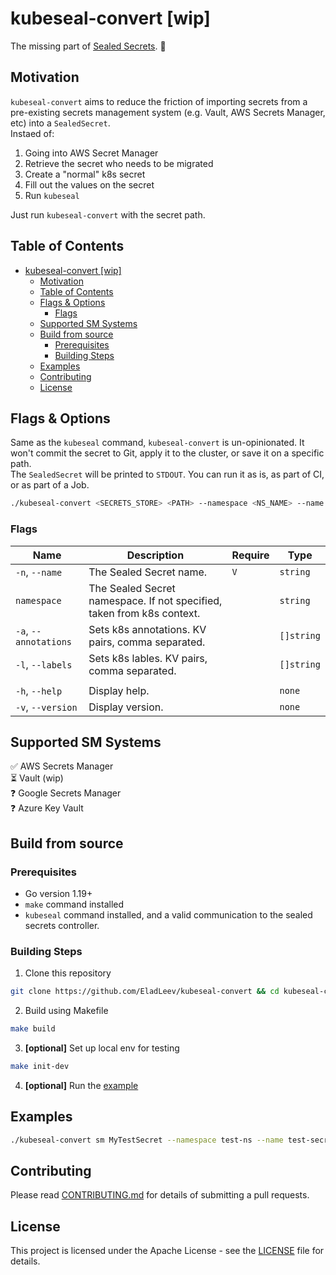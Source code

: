 # kubeseal-convert [wip]

The missing part of [Sealed Secrets](https://github.com/bitnami-labs/sealed-secrets). :closed_lock_with_key:

## Motivation
`kubeseal-convert` aims to reduce the friction of importing secrets from a pre-existing secrets management system (e.g. Vault, AWS Secrets Manager, etc) into a `SealedSecret`.  
Instaed of:
1. Going into AWS Secret Manager
2. Retrieve the secret who needs to be migrated
3. Create a "normal" k8s secret
4. Fill out the values on the secret
5. Run `kubeseal`

Just run `kubeseal-convert` with the secret path.

Table of Contents
-----------------

- [kubeseal-convert \[wip\]](#kubeseal-convert-wip)
  - [Motivation](#motivation)
  - [Table of Contents](#table-of-contents)
  - [Flags \& Options](#flags--options)
    - [Flags](#flags)
  - [Supported SM Systems](#supported-sm-systems)
  - [Build from source](#build-from-source)
    - [Prerequisites](#prerequisites)
    - [Building Steps](#building-steps)
  - [Examples](#examples)
  - [Contributing](#contributing)
  - [License](#license)

## Flags & Options
Same as the `kubeseal` command, `kubeseal-convert` is un-opinionated. It won't commit the secret to Git, apply it to the cluster, or save it on a specific path.  
The `SealedSecret` will be printed to `STDOUT`. You can run it as is, as part of CI, or as part of a Job.

```bash
./kubeseal-convert <SECRETS_STORE> <PATH> --namespace <NS_NAME> --name <SECRET_NAME>
```
### Flags
| Name                    | Description                                                            | Require | Type       |
| ----------------------- | ---------------------------------------------------------------------- | ------- | ---------- |
| `-n`, `--name`          | The Sealed Secret name.                                                | `V`     | `string`   |
| `namespace`             | The Sealed Secret namespace. If not specified, taken from k8s context. |         | `string`   |
| `-a`, `--annotations`   | Sets k8s annotations. KV pairs, comma separated.                       |         | `[]string` |
| `-l`, `--labels`        | Sets k8s lables. KV pairs, comma separated.                            |         | `[]string` |
|                         |                                                                        |         |            |
| `-h`, `--help`          | Display help.                                                          |         | `none`     |
| `-v`, `--version`       | Display version.                                                       |         | `none`     |


## Supported SM Systems
:white_check_mark: AWS Secrets Manager  
:hourglass_flowing_sand: Vault (wip)  
:question: Google Secrets Manager  
:question: Azure Key Vault

## Build from source

### Prerequisites

* Go version 1.19+
* `make` command installed
* `kubeseal` command installed, and a valid communication to the sealed secrets controller.

### Building Steps

1. Clone this repository
```bash
git clone https://github.com/EladLeev/kubeseal-convert && cd kubeseal-convert
```
2. Build using Makefile
```bash
make build
```
3. **[optional]** Set up local env for testing
```bash
make init-dev
```
4. **[optional]** Run the [example](#examples)

## Examples
```bash
./kubeseal-convert sm MyTestSecret --namespace test-ns --name test-secret --annotations converted-by=kubeseal-convert,env=dev --labels test=abc
```

## Contributing

Please read [CONTRIBUTING.md](CONTRIBUTING.md) for details of submitting a pull requests.

## License

This project is licensed under the Apache License - see the [LICENSE](LICENSE) file for details.


